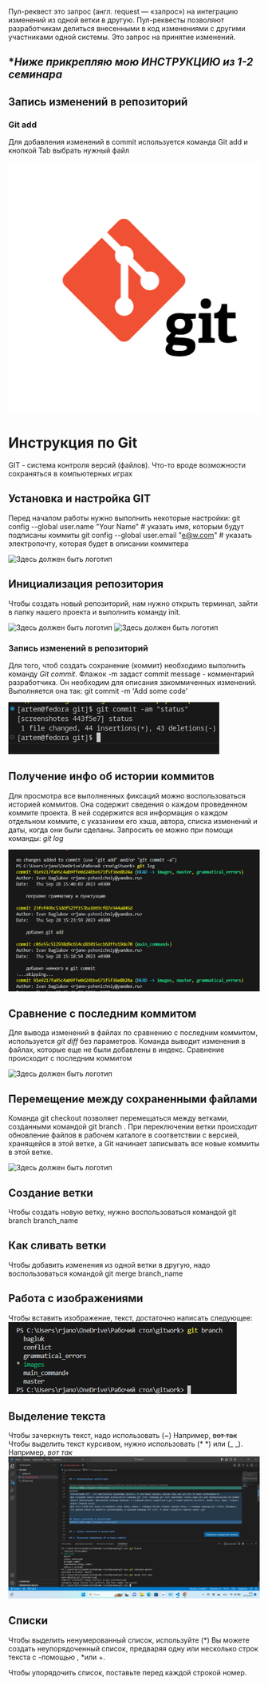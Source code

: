 Пул-реквест это запрос (англ. request — «запрос») на интеграцию изменений из одной ветки в другую. Пул-реквесты позволяют разработчикам делиться внесенными в код изменениями с другими участниками одной системы. Это запрос на принятие изменений.


## **Ниже прикрепляю мою ИНСТРУКЦИЮ из 1-2 семинара*


 ## Запись изменений в репозиторий
 ### Git add
 Для добавления изменений в commit  используется команда Git add  и кнопкой Tab выбрать нужный файл

 ![Здесь должен быть логотип](Logo.png)
# Инструкция по Git

GIT - система контроля версий (файлов). Что-то вроде возможности сохраняться в компьютерных играх 

## Установка и настройка GIT

Перед началом работы нужно выполнить некоторые настройки:
git config --global user.name "Your Name" # указать имя, которым будут подписаны коммиты
git config --global user.email "e@w.com"  # указать электропочту, которая будет в описании коммитера

![Здесь должен быть логотип](Nastroyka.PNG)

##  Инициализация репозитория
 Чтобы создать новый репозиторий, нам нужно открыть терминал, зайти в папку нашего проекта и выполнить команду init. 

 ![Здесь должен быть логотип](repozitoriy.PNG)
![Здесь должен быть логотип](gitAdd.PNG)

 ### Запись изменений в репозиторий
 Для того, чтоб создать сохранение (коммит) необходимо выполнить команду *Git commit*. Флажок -m задаст commit message - комментарий разработчика. Он необходим для описания закоммиченных изменений. Выполняется она так: git commit -m 'Add some code'

 ![Здесь должен быть логотип](Commit.PNG)

 ## Получение инфо об истории коммитов
 Для просмотра все выполненных фиксаций можно воспользоваться историей коммитов. Она содержит сведения о каждом проведенном коммите проекта. В ней содержится вся информация о каждом отдельном коммите, с указанием его хэша, автора, списка изменений и даты, когда они были сделаны. Запросить ее можно при помощи команды: *git log*

 ![Здесь должен быть логотип](GitLog.PNG)

 ## Сравнение с последним коммитом
 Для вывода изменений в файлах по сравнению с последним коммитом, используется *git diff* без параметров.
Команда выводит изменения в файлах, которые еще не были добавлены в индекс. Сравнение происходит с последним коммитом

![Здесь должен быть логотип](GitDiff.PNG)

## Перемещение между сохраненными файлами
Команда git checkout позволяет перемещаться между ветками, созданными командой git branch . При переключении ветки происходит обновление файлов в рабочем каталоге в соответствии с версией, хранящейся в этой ветке, а Git начинает записывать все новые коммиты в этой ветке.

![Здесь должен быть логотип](GitCheckout.PNG)

## Создание ветки
Чтобы создать новую ветку, нужно воспользоваться командой git branch branch_name

## Как сливать ветки 
Чтобы добавить изменения из одной ветки в другую, надо воспользоваться командой git merge branch_name

## Работа с изображениями
Чтобы вставить изображение, текст, достаточно написать следующее:
![Наглядное изображение](Branch.png)

## Выделение текста
Чтобы зачеркнуть текст, надо использовать (~) Например, ~~вот так~~
Чтобы выделить текст курсивом, нужно использовать (* *) или (_ _). Например, _вот так_
![скрин конфликта](Conflict.PNG)

## Списки
Чтобы выделить ненумерованный список, используйте (*)
Вы можете создать неупорядоченный список, предваряя одну или несколько строк текста с -помощью , *или +.

 Чтобы упорядочить список, поставьте перед каждой строкой номер.


